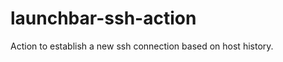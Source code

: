 launchbar-ssh-action
====================

Action to establish a new ssh connection based on host history.
